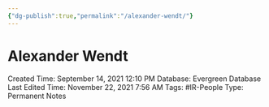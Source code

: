 ```yaml
---
{"dg-publish":true,"permalink":"/alexander-wendt/"}
---
```


# Alexander Wendt

Created Time: September 14, 2021 12:10 PM
Database: Evergreen Database
Last Edited Time: November 22, 2021 7:56 AM
Tags: #IR-People
Type: Permanent Notes